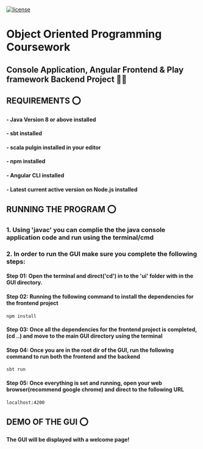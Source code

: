 [![license](https://img.shields.io/github/license/DAVFoundation/captain-n3m0.svg?style=flat-square)](https://github.com/DAVFoundation/captain-n3m0/blob/master/LICENSE)
# Object Oriented Programming Coursework 
## Console Application, Angular Frontend & Play framework Backend Project  👨‍💻

## REQUIREMENTS ⭕
#### - Java Version 8 or above installed
#### - sbt installed
#### - scala pulgin installed in your editor
#### - npm installed
#### - Angular CLI installed
#### - Latest current active version on Node.js installed


## RUNNING THE PROGRAM ⭕
### 1. Using 'javac' you can complie the the java console application code and run using the terminal/cmd
 
### 2. In order to run the GUI make sure you complete the following steps:

####  Step 01: Open the terminal and direct('cd') in to the 'ui' folder with in the GUI directory.

####  Step 02: Running the following command to install the dependencies for the frontend project
	npm install

####  Step 03: Once all the dependencies for the frontend project is completed, (cd ..) and move to the main GUI directory using the terminal

####  Step 04: Once you are in the root dir of the GUI, run the following command to run both the frontend and the backend
	sbt run

####  Step 05: Once everything is set and running, open your web browser(recommend google chrome) and direct to the following URL
	localhost:4200

## DEMO OF THE GUI ⭕

**The GUI will be displayed with a welcome page!**

	
 
